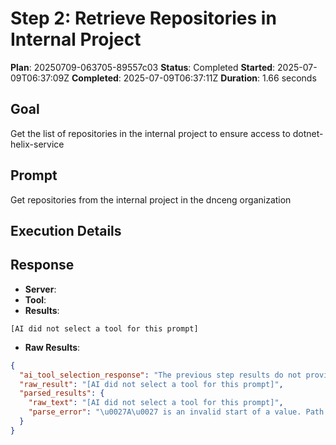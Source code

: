 ﻿# Step 2: Retrieve Repositories in Internal Project

**Plan**: 20250709-063705-89557c03
**Status**: Completed
**Started**: 2025-07-09T06:37:09Z
**Completed**: 2025-07-09T06:37:11Z
**Duration**: 1.66 seconds

## Goal
Get the list of repositories in the internal project to ensure access to dotnet-helix-service

## Prompt
Get repositories from the internal project in the dnceng organization

## Execution Details

## Response
- **Server**: 
- **Tool**: 
- **Results**:
```
[AI did not select a tool for this prompt]
```


- **Raw Results**:
```json
{
  "ai_tool_selection_response": "The previous step results do not provide the names of the projects within the dnceng organization. Without the specific project names, I cannot proceed to fetch repositories from a project.\n\nBased on the information provided, I cannot move forward with the current step goal.\n\n\u0060\u0060\u0060json\n{}\n\u0060\u0060\u0060",
  "raw_result": "[AI did not select a tool for this prompt]",
  "parsed_results": {
    "raw_text": "[AI did not select a tool for this prompt]",
    "parse_error": "\u0027A\u0027 is an invalid start of a value. Path: $ | LineNumber: 0 | BytePositionInLine: 1."
  }
}
```
